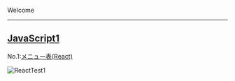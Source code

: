 Welcome

***
##  [JavaScript1](https://github.com/Shohei-Kato1026/ReeactTest1)
No.1:[メニュー表(React)](https://shohei-kato1026.github.io/ReeactTest1/)

![ReactTest1](https://github.com/user-attachments/assets/92e5e8af-8ec8-4fa7-bf42-b1013381005d)
